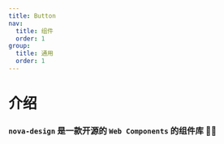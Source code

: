 ```yaml
---
title: Button
nav:
  title: 组件
  order: 1
group:
  title: 通用
  order: 1
---
```


# 介绍

### `nova-design` 是一款开源的 `Web Components` 的组件库 🎉🎉<br>


